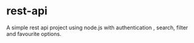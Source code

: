 # rest-api
A simple rest api project using node.js with authentication , search, filter and favourite options.
